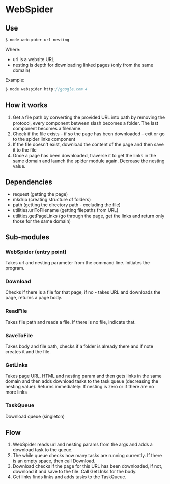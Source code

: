 # WebSpider

## Use

```js
$ node webspider url nesting
```
Where:
- url is a website URL
- nesting is depth for downloading linked pages (only from the same domain)


Example:
```js
$ node webspider http://google.com 4
```


## How it works

1. Get a file path by converting the provided URL into path by removing the protocol, every component between slash becomes a folder. The last component becomes a filename.
2. Check if the file exists - if so the page has been downloaded - exit or go to the spider links component
3. If the file doesn't exist, download the content of the page and then save it to the file
4. Once a page has been downloaded, traverse it to get the links in the same domain and launch the spider module again. Decrease the nesting value.

## Dependencies

- request (getting the page)
- mkdrip (creating structure of folders)
- path (getting the directory path - excluding the file)
- utilities.urlToFilename (getting filepaths from URL)
- utilities.getPageLinks (go through the page, get the links and return only those for the same domain)

## Sub-modules

### WebSpider (entry point)
Takes url and nesting parameter from the command line. Initiates the program.

### Download
Checks if there is a file for that page, if no - takes URL and downloads the page, returns a page body.

### ReadFile
Takes file path and reads a file. If there is no file, indicate that.

### SaveToFile
Takes body and file path, checks if a folder is already there and if note creates it and the file.

### GetLinks
Takes page URL, HTML and nesting param and then gets links in the same domain and then adds download tasks to the task queue (decreasing the nesting value).
Returns immediately: If nesting is zero or if there are no more links

### TaskQueue
Download queue (singleton)

## Flow
1. WebSpider reads url and nesting params from the args and adds a download task to the queue.
2. The while queue checks how many tasks are running currently. If there is an empty space, then call Download.
3. Download checks if the page for this URL has been downloaded, if not, download it and save to the file. Call GetLInks for the body.
4. Get links finds links and adds tasks to the TaskQueue.